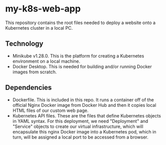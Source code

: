 # my-k8s-web-app
This repository contains the root files needed to deploy a website onto a Kubernetes cluster in a local PC.


## Technology 
- Minikube v1.28.0. This is the platform for creating a Kubernetes environment on a local machine.
- Docker Desktop. This is needed for building and/or running Docker images from scratch.

## Dependencies
- Dockerfile. This is included in this repo. It runs a container off of the official Nginx Docker image from Docker Hub and then it copies local HTML files of our custom web page.
- Kubernetes API files. These are the files that define Kubernetes objects in YAML syntax. For this deployment, we need "Deployment" and "Service" objects to create our virtual infrastructure, which will encapsulate this nginx Docker image into a Kubernetes pod, which in turn, will be assigned a local port to be accessed from a browser.

